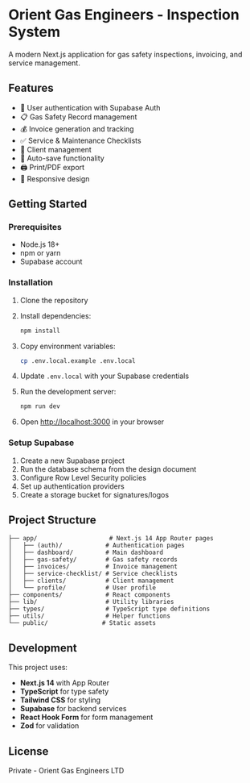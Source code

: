 # Orient Gas Engineers - Inspection System

A modern Next.js application for gas safety inspections, invoicing, and service management.

## Features

- 🔐 User authentication with Supabase Auth
- 📋 Gas Safety Record management
- 💰 Invoice generation and tracking
- ✅ Service & Maintenance Checklists
- 👥 Client management
- 💾 Auto-save functionality
- 🖨️ Print/PDF export
- 📱 Responsive design

## Getting Started

### Prerequisites

- Node.js 18+ 
- npm or yarn
- Supabase account

### Installation

1. Clone the repository
2. Install dependencies:
   ```bash
   npm install
   ```

3. Copy environment variables:
   ```bash
   cp .env.local.example .env.local
   ```

4. Update `.env.local` with your Supabase credentials

5. Run the development server:
   ```bash
   npm run dev
   ```

6. Open [http://localhost:3000](http://localhost:3000) in your browser

### Setup Supabase

1. Create a new Supabase project
2. Run the database schema from the design document
3. Configure Row Level Security policies
4. Set up authentication providers
5. Create a storage bucket for signatures/logos

## Project Structure

```
├── app/                    # Next.js 14 App Router pages
│   ├── (auth)/            # Authentication pages
│   ├── dashboard/         # Main dashboard
│   ├── gas-safety/        # Gas safety records
│   ├── invoices/          # Invoice management
│   ├── service-checklist/ # Service checklists
│   ├── clients/           # Client management
│   └── profile/           # User profile
├── components/            # React components
├── lib/                   # Utility libraries
├── types/                 # TypeScript type definitions
├── utils/                 # Helper functions
└── public/               # Static assets
```

## Development

This project uses:
- **Next.js 14** with App Router
- **TypeScript** for type safety
- **Tailwind CSS** for styling
- **Supabase** for backend services
- **React Hook Form** for form management
- **Zod** for validation

## License

Private - Orient Gas Engineers LTD